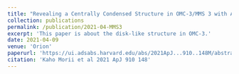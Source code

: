 ```yaml
---
title: "Revealing a Centrally Condensed Structure in OMC-3/MMS 3 with ALMA High-resolution Observations"
collection: publications
permalink: /publication/2021-04-MMS3
excerpt: 'This paper is about the disk-like structure in OMC-3.'
date: 2021-04-09
venue: 'Orion'
paperurl: 'https://ui.adsabs.harvard.edu/abs/2021ApJ...910..148M/abstract'
citation: 'Kaho Morii et al 2021 ApJ 910 148'
---
```

